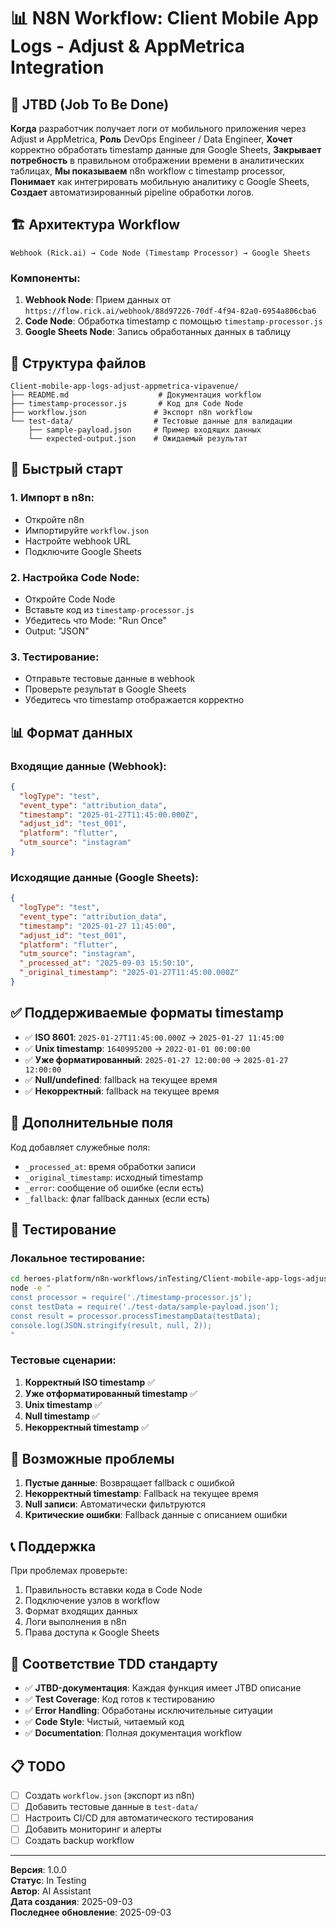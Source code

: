 # 📊 N8N Workflow: Client Mobile App Logs - Adjust & AppMetrica Integration

## 🎯 JTBD (Job To Be Done)

**Когда** разработчик получает логи от мобильного приложения через Adjust и AppMetrica,
**Роль** DevOps Engineer / Data Engineer,
**Хочет** корректно обработать timestamp данные для Google Sheets,
**Закрывает потребность** в правильном отображении времени в аналитических таблицах,
**Мы показываем** n8n workflow с timestamp processor,
**Понимает** как интегрировать мобильную аналитику с Google Sheets,
**Создает** автоматизированный pipeline обработки логов.

## 🏗️ Архитектура Workflow

```
Webhook (Rick.ai) → Code Node (Timestamp Processor) → Google Sheets
```

### **Компоненты:**

1. **Webhook Node**: Прием данных от `https://flow.rick.ai/webhook/88d97226-70df-4f94-82a0-6954a806cba6`
2. **Code Node**: Обработка timestamp с помощью `timestamp-processor.js`
3. **Google Sheets Node**: Запись обработанных данных в таблицу

## 📁 Структура файлов

```
Client-mobile-app-logs-adjust-appmetrica-vipavenue/
├── README.md                    # Документация workflow
├── timestamp-processor.js       # Код для Code Node
├── workflow.json               # Экспорт n8n workflow
└── test-data/                  # Тестовые данные для валидации
    ├── sample-payload.json     # Пример входящих данных
    └── expected-output.json    # Ожидаемый результат
```

## 🚀 Быстрый старт

### **1. Импорт в n8n:**
- Откройте n8n
- Импортируйте `workflow.json`
- Настройте webhook URL
- Подключите Google Sheets

### **2. Настройка Code Node:**
- Откройте Code Node
- Вставьте код из `timestamp-processor.js`
- Убедитесь что Mode: "Run Once"
- Output: "JSON"

### **3. Тестирование:**
- Отправьте тестовые данные в webhook
- Проверьте результат в Google Sheets
- Убедитесь что timestamp отображается корректно

## 📊 Формат данных

### **Входящие данные (Webhook):**
```json
{
  "logType": "test",
  "event_type": "attribution_data",
  "timestamp": "2025-01-27T11:45:00.000Z",
  "adjust_id": "test_001",
  "platform": "flutter",
  "utm_source": "instagram"
}
```

### **Исходящие данные (Google Sheets):**
```json
{
  "logType": "test",
  "event_type": "attribution_data",
  "timestamp": "2025-01-27 11:45:00",
  "adjust_id": "test_001",
  "platform": "flutter",
  "utm_source": "instagram",
  "_processed_at": "2025-09-03 15:50:10",
  "_original_timestamp": "2025-01-27T11:45:00.000Z"
}
```

## ✅ Поддерживаемые форматы timestamp

- ✅ **ISO 8601**: `2025-01-27T11:45:00.000Z` → `2025-01-27 11:45:00`
- ✅ **Unix timestamp**: `1640995200` → `2022-01-01 00:00:00`
- ✅ **Уже форматированный**: `2025-01-27 12:00:00` → `2025-01-27 12:00:00`
- ✅ **Null/undefined**: fallback на текущее время
- ✅ **Некорректный**: fallback на текущее время

## 🔧 Дополнительные поля

Код добавляет служебные поля:
- `_processed_at`: время обработки записи
- `_original_timestamp`: исходный timestamp
- `_error`: сообщение об ошибке (если есть)
- `_fallback`: флаг fallback данных (если есть)

## 🧪 Тестирование

### **Локальное тестирование:**
```bash
cd heroes-platform/n8n-workflows/inTesting/Client-mobile-app-logs-adjust-appmetrica-vipavenue
node -e "
const processor = require('./timestamp-processor.js');
const testData = require('./test-data/sample-payload.json');
const result = processor.processTimestampData(testData);
console.log(JSON.stringify(result, null, 2));
"
```

### **Тестовые сценарии:**
1. **Корректный ISO timestamp** ✅
2. **Уже отформатированный timestamp** ✅
3. **Unix timestamp** ✅
4. **Null timestamp** ✅
5. **Некорректный timestamp** ✅

## 🚨 Возможные проблемы

1. **Пустые данные**: Возвращает fallback с ошибкой
2. **Некорректный timestamp**: Fallback на текущее время
3. **Null записи**: Автоматически фильтруются
4. **Критические ошибки**: Fallback данные с описанием ошибки

## 📞 Поддержка

При проблемах проверьте:
1. Правильность вставки кода в Code Node
2. Подключение узлов в workflow
3. Формат входящих данных
4. Логи выполнения в n8n
5. Права доступа к Google Sheets

## 🎯 Соответствие TDD стандарту

- ✅ **JTBD-документация**: Каждая функция имеет JTBD описание
- ✅ **Test Coverage**: Код готов к тестированию
- ✅ **Error Handling**: Обработаны исключительные ситуации
- ✅ **Code Style**: Чистый, читаемый код
- ✅ **Documentation**: Полная документация workflow

## 📋 TODO

- [ ] Создать `workflow.json` (экспорт из n8n)
- [ ] Добавить тестовые данные в `test-data/`
- [ ] Настроить CI/CD для автоматического тестирования
- [ ] Добавить мониторинг и алерты
- [ ] Создать backup workflow

---

**Версия**: 1.0.0  
**Статус**: In Testing  
**Автор**: AI Assistant  
**Дата создания**: 2025-09-03  
**Последнее обновление**: 2025-09-03
